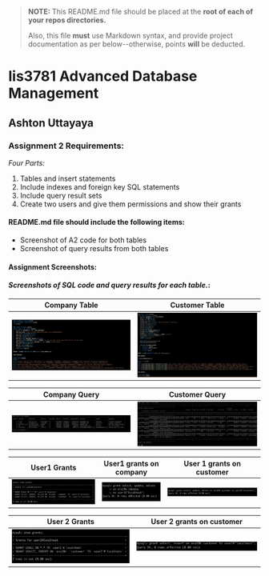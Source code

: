 > **NOTE:** This README.md file should be placed at the **root of each of your repos directories.**
>
>Also, this file **must** use Markdown syntax, and provide project documentation as per below--otherwise, points **will** be deducted.
>

# lis3781 Advanced Database Management

## Ashton Uttayaya

### Assignment 2 Requirements:

*Four Parts:*

1. Tables and insert statements
2. Include indexes and foreign key SQL statements
3. Include query result sets
4. Create two users and give them permissions and show their grants

#### README.md file should include the following items:

* Screenshot of A2 code for both tables
* Screenshot of query results from both tables

#### Assignment Screenshots:

#### *Screenshots of SQL code and query results for each table.*:

Company Table              |  Customer Table
:-------------------------:|:-------------------------:
![cmp_table](img/cmp_table.png)  |  ![cus_table](img/cus_table.png)

Company Query              |  Customer Query
:-------------------------:|:-------------------------:
![cmp_query](img/cmp_query.png)  |  ![cus_query](img/cus_query.png)

User1 Grants               |  User1 grants on company  | User 1 grants on customer
:-------------------------:|:-------------------------:|:-------------------------:
![user1_grants](img/usr1_grant.png)  |  ![user1_company](img/usr1_cmp.png)  | ![user1_customer](img/usr1_cus.png)

User 2 Grants              |  User 2 grants on customer
:-------------------------:|:-------------------------:
![user2_grants](img/usr2_grant.png)  |  ![user2_customer](img/usr2_cus.png)



